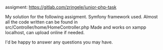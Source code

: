 assigment: https://gitlab.com/zringele/junior-php-task

My solution for the following assigment. Symfony framework used.
Almost all the code written can be found in src/Controller/home/HomeController.php Made and works on xampp localhost, can upload online if needed.

I'd be happy to answer any questions you may have.
